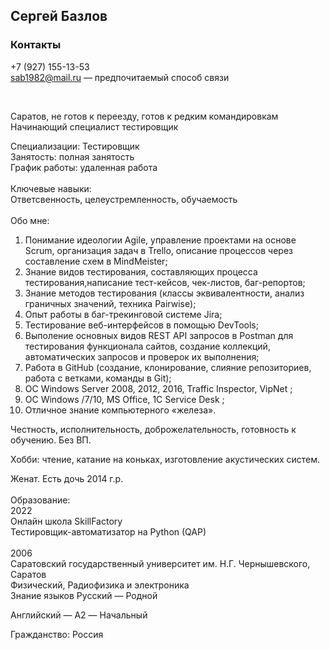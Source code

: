 ## Сергей Базлов

### Контакты
 +7 (927) 155-13-53
 <br>
sab1982@mail.ru — предпочитаемый способ связи

<br>

Саратов, не готов к переезду, готов к редким командировкам
<br>
Начинающий специалист тестировщик
<br>

Специализации:
Тестировщик
<br>
Занятость: полная занятость
<br>
График работы: удаленная работа
<br>
<br>
Ключевые навыки:
<br>
Ответсвенность, целеустремленность, обучаемость
<br>
<br>
Обо мне:
<br>
1) Понимание идеологии Agile, управление проектами на основе Scrum, организация задач в Trello, описание процессов через составление схем в MindMeister;
2) Знание видов тестирования, составляющих процесса тестирования,написание тест-кейсов, чек-листов, баг-репортов;
3) Знание методов тестирования (классы эквивалентности, анализ граничных значений, техника Pairwise);
4) Опыт работы в баг-трекинговой системе Jira;
5) Тестирование веб-интерфейсов в помощью DevTools;
6) Выполение основных видов REST API запросов в Postman для тестирования функционала сайтов, создание коллекций, автоматических запросов и проверок их выполнения;
7) Работа в GitHub (создание, клонирование, слияние репозиториев, работа с ветками, команды в Git);
8) ОС Windows Server 2008, 2012, 2016, Traffic Inspector, VipNet ;
9) ОС Windows /7/10, MS Office, 1С Service Desk ;
10) Отличное знание компьютерного «железа».

Честность, исполнительность, доброжелательность, готовность к обучению.
Без ВП.

Хобби: чтение, катание на коньках, изготовление акустических систем.

Женат. Есть дочь 2014 г.р.
<br>
<br>
Образование:
<br>
2022
<br>
Онлайн школа SkillFactory
<br>
Тестировщик-автоматизатор на Python (QAP)
<br>
<br>
2006
<br>
Саратовский государственный университет им. Н.Г. Чернышевского, Саратов
<br>
Физический, Радиофизика и электроника
<br>
Знание языков
Русский — Родной
<br>

Английский — A2 — Начальный
<br>

Гражданство: Россия
